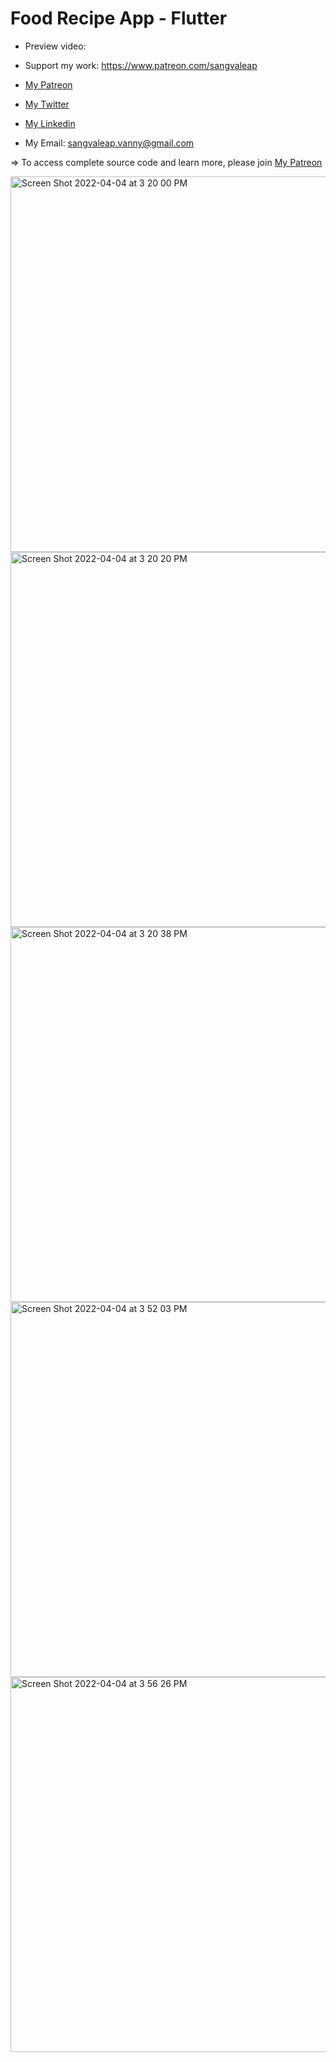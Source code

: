 # Food Recipe App - Flutter

- Preview video: 
- Support my work: https://www.patreon.com/sangvaleap

- [My Patreon](https://www.patreon.com/sangvaleap)
- [My Twitter](https://twitter.com/sangvaleap)
- [My Linkedin](https://www.linkedin.com/in/sangvaleap-vanny-353b25aa/)

- My Email: sangvaleap.vanny@gmail.com

=> To access complete source code and learn more, please join [My Patreon](https://www.patreon.com/sangvaleap)

<img width="601" alt="Screen Shot 2022-04-04 at 3 20 00 PM" src="https://user-images.githubusercontent.com/86506519/161509684-e3f705ee-4b92-44e2-804f-02e929ab74be.png">
<img width="600" alt="Screen Shot 2022-04-04 at 3 20 20 PM" src="https://user-images.githubusercontent.com/86506519/161509712-7a64b087-ef44-4dfc-9ca0-a04e0ccf2ac7.png">
<img width="600" alt="Screen Shot 2022-04-04 at 3 20 38 PM" src="https://user-images.githubusercontent.com/86506519/161509716-f13eb047-2871-46fc-8b2e-b6b28554aab6.png">
<img width="600" alt="Screen Shot 2022-04-04 at 3 52 03 PM" src="https://user-images.githubusercontent.com/86506519/161509723-70d6e4cc-7b43-40d1-b4d8-d136915d96d0.png">
<img width="600" alt="Screen Shot 2022-04-04 at 3 56 26 PM" src="https://user-images.githubusercontent.com/86506519/161509898-f2f6e1e9-481c-48ac-a010-b3718620ca56.png">

